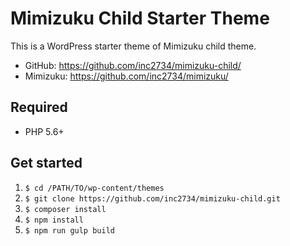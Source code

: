 # Mimizuku Child Starter Theme

This is a WordPress starter theme of Mimizuku child theme.

* GitHub: https://github.com/inc2734/mimizuku-child/
* Mimizuku: https://github.com/inc2734/mimizuku/

## Required
* PHP 5.6+

## Get started
1. `$ cd /PATH/TO/wp-content/themes`
2. `$ git clone https://github.com/inc2734/mimizuku-child.git`
3. `$ composer install`
4. `$ npm install`
5. `$ npm run gulp build`
